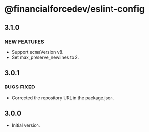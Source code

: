 # @financialforcedev/eslint-config

## 3.1.0

### NEW FEATURES

- Support ecmaVersion v8.
- Set max_preserve_newlines to 2.

## 3.0.1

### BUGS FIXED

- Corrected the repository URL in the package.json.

## 3.0.0

- Initial version.
